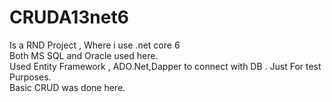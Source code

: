 # CRUDA13net6
Is a RND Project , Where i use .net core 6<br>
Both MS SQL and Oracle used here.<br>
Used Entity Framework , ADO.Net,Dapper to connect with DB . Just For test Purposes.<br>
Basic CRUD was done here.<br>
